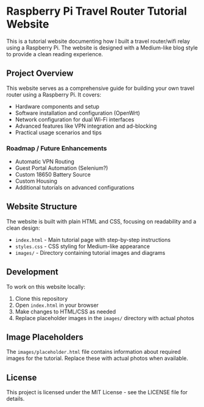 # Raspberry Pi Travel Router Tutorial Website

This is a tutorial website documenting how I built a travel router/wifi relay using a Raspberry Pi. The website is designed with a Medium-like blog style to provide a clean reading experience.

## Project Overview

This website serves as a comprehensive guide for building your own travel router using a Raspberry Pi. It covers:

- Hardware components and setup
- Software installation and configuration (OpenWrt)
- Network configuration for dual Wi-Fi interfaces
- Advanced features like VPN integration and ad-blocking
- Practical usage scenarios and tips

### Roadmap / Future Enhancements
- Automatic VPN Routing
- Guest Portal Automation (Selenium?)
- Custom 18650 Battery Source
- Custom Housing
- Additional tutorials on advanced configurations

## Website Structure

The website is built with plain HTML and CSS, focusing on readability and a clean design:

- `index.html` - Main tutorial page with step-by-step instructions
- `styles.css` - CSS styling for Medium-like appearance
- `images/` - Directory containing tutorial images and diagrams

## Development

To work on this website locally:

1. Clone this repository
2. Open `index.html` in your browser
3. Make changes to HTML/CSS as needed
4. Replace placeholder images in the `images/` directory with actual photos

## Image Placeholders

The `images/placeholder.html` file contains information about required images for the tutorial. Replace these with actual photos when available.

## License

This project is licensed under the MIT License - see the LICENSE file for details.


